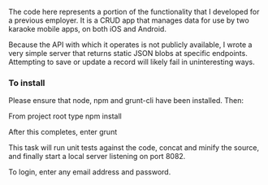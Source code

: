 The code here represents a portion of the functionality that I developed for a previous employer. It is a CRUD app that manages data for use by two karaoke mobile apps, on both iOS and Android.

Because the API with which it operates is not publicly available, I wrote a very simple server that returns static JSON blobs at specific endpoints. Attempting to save or update a record will likely fail in uninteresting ways.

### To install
Please ensure that node, npm and grunt-cli have been installed. Then:

From project root type
    npm install
    
After this completes, enter
    grunt
    
This task will run unit tests against the code, concat and minify the source, and finally start a local server listening on port 8082.

To login, enter any email address and password.